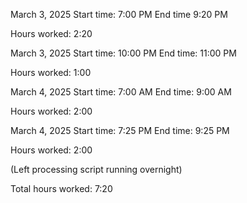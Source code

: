 March 3, 2025
Start time: 7:00 PM
End time 9:20 PM

Hours worked: 2:20

March 3, 2025
Start time: 10:00 PM
End time: 11:00 PM

Hours worked: 1:00

March 4, 2025
Start time: 7:00 AM
End time: 9:00 AM

Hours worked: 2:00

March 4, 2025
Start time: 7:25 PM
End time: 9:25 PM

Hours worked: 2:00 

(Left processing script running overnight)


Total hours worked: 7:20






